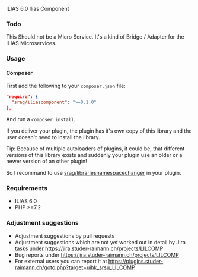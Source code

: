 ILIAS 6.0 Ilias Component

### Todo
This Should not be a Micro Service. It's a kind of Bridge / Adapter for the ILIAS Microservices.

### Usage

#### Composer
First add the following to your `composer.json` file:
```json
"require": {
  "srag/iliascomponent": ">=0.1.0"
},
```
And run a `composer install`.

If you deliver your plugin, the plugin has it's own copy of this library and the user doesn't need to install the library.

Tip: Because of multiple autoloaders of plugins, it could be, that different versions of this library exists and suddenly your plugin use an older or a newer version of an other plugin!

So I recommand to use [srag/librariesnamespacechanger](https://packagist.org/packages/srag/librariesnamespacechanger) in your plugin.

### Requirements
* ILIAS 6.0
* PHP >=7.2

### Adjustment suggestions
* Adjustment suggestions by pull requests
* Adjustment suggestions which are not yet worked out in detail by Jira tasks under https://jira.studer-raimann.ch/projects/LILCOMP
* Bug reports under https://jira.studer-raimann.ch/projects/LILCOMP
* For external users you can report it at https://plugins.studer-raimann.ch/goto.php?target=uihk_srsu_LILCOMP

